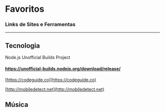 # Favoritos
### Links de Sites e Ferramentas
---
## Tecnologia

Node.js Unofficial Builds Project

#### <https://unofficial-builds.nodejs.org/download/release/>

[https://codeguide.co](https://codeguide.co)

[http://mobiledetect.net](http://mobiledetect.net)

## Música
